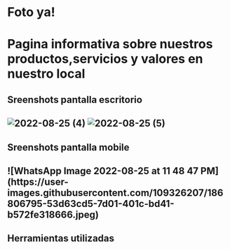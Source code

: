  <h1> Foto ya!<h1>

<p>Pagina informativa sobre nuestros productos,servicios y valores en nuestro local<p>

<h2> Sreenshots pantalla escritorio<h2>


![2022-08-25 (4)](https://user-images.githubusercontent.com/109326207/186806214-c0bc6af9-0bfd-4e5b-9767-44276abadb8e.png)
![2022-08-25 (5)](https://user-images.githubusercontent.com/109326207/186806223-8e6f5c17-7854-4690-883f-aa1425ad3873.png)

<h2> Sreenshots pantalla mobile<h2>
![WhatsApp Image 2022-08-25 at 11 48 47 PM](https://user-images.githubusercontent.com/109326207/186806795-53d63cd5-7d01-401c-bd41-b572fe318666.jpeg)

<h2> Herramientas utilizadas<h2>
